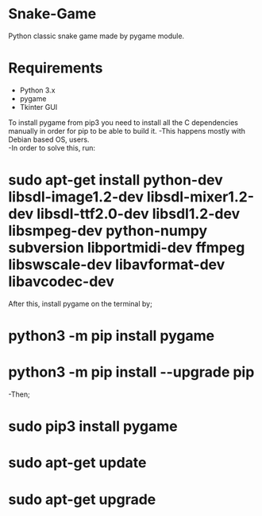 # Snake-Game
Python classic snake game made by pygame module.

# Requirements
- Python 3.x
- pygame
- Tkinter GUI

To install pygame from pip3 you need to install all the C dependencies manually in order for pip to be able to build it.
-This happens mostly with Debian based OS, users.\
-In order to solve this, run:
# sudo apt-get install python-dev libsdl-image1.2-dev libsdl-mixer1.2-dev libsdl-ttf2.0-dev libsdl1.2-dev libsmpeg-dev python-numpy subversion libportmidi-dev ffmpeg libswscale-dev libavformat-dev libavcodec-dev

After this, install pygame on the terminal by;
# python3 -m pip install pygame
# python3 -m pip install --upgrade pip
-Then;
# sudo pip3 install pygame
# sudo apt-get update
# sudo apt-get upgrade
